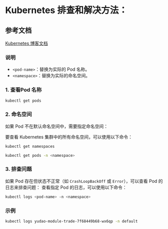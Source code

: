 # Kubernetes 排查和解决方法：

## 参考文档
[Kubernetes 博客文档](https://kubernetes.io/zh-cn/docs/reference/kubectl/quick-reference/)

### 说明

- `<pod-name>`：替换为实际的 Pod 名称。
- `<namespace>`：替换为实际的命名空间。

### 1. **查看Pod 名称**

```bash
kubectl get pods
```

### 2. **命名空间**

如果 Pod 不在默认命名空间中，需要指定命名空间：

要查看 Kubernetes 集群中的所有命名空间，可以使用以下命令：

```bash
kubectl get namespaces
```

```bash
kubectl get pods -n <namespace>
```

### 3. **排查问题**

如果 Pod 存在但状态不正常（如 `CrashLoopBackOff` 或 `Error`），可以查看 Pod 的日志来排查问题：
查看指定 Pod 的日志，可以使用以下命令：

```bash
kubectl logs <pod-name> -n <namespace>
```

### 示例

```bash
kubectl logs yudao-module-trade-7f68449b68-wx6qp -n default
```

